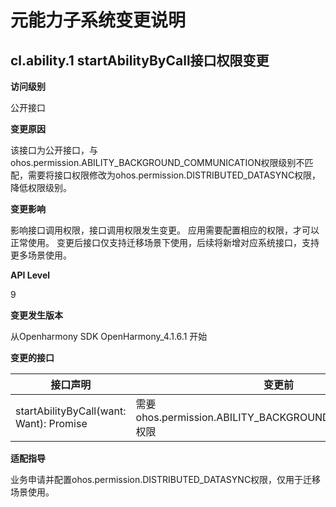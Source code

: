 # 元能力子系统变更说明

## cl.ability.1 startAbilityByCall接口权限变更

**访问级别**

公开接口

**变更原因**

该接口为公开接口，与ohos.permission.ABILITY_BACKGROUND_COMMUNICATION权限级别不匹配，需要将接口权限修改为ohos.permission.DISTRIBUTED_DATASYNC权限，降低权限级别。

**变更影响**

影响接口调用权限，接口调用权限发生变更。
应用需要配置相应的权限，才可以正常使用。
变更后接口仅支持迁移场景下使用，后续将新增对应系统接口，支持更多场景使用。

**API Level**

9

**变更发生版本**

从Openharmony SDK OpenHarmony_4.1.6.1 开始

**变更的接口**

| 接口声明 | 变更前 | 变更后 |
| ------- | ----- | ------ |
| startAbilityByCall(want: Want): Promise<Caller> | 需要ohos.permission.ABILITY_BACKGROUND_COMMUNICATION权限 | 需要ohos.permission.DISTRIBUTED_DATASYNC权限 |

**适配指导**

业务申请并配置ohos.permission.DISTRIBUTED_DATASYNC权限，仅用于迁移场景使用。